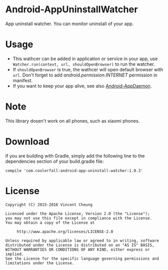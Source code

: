 Android-AppUninstallWatcher
===========================
App uninstall watcher. You can monitor uninstall of your app.

Usage
=====
* This wathcer can be added in application or service in your app, use `Watcher.run(context, url, shouldOpenBrowser)` to run the watcher.
* If `shouldOpenBrowser` is true, the wathcer will open default browser with `url`. Don't forget to add *android.permission.INTERNET* permission in manifest.
* If you want to keep your app alive, see also [Android-AppDaemon][1].

Note
====
This library dosen't work on all phones, such as xiaomi phones.

Download
========
If you are building with Gradle, simply add the following line to the dependencies section of your build.gradle file:

    compile 'com.coolerfall:android-app-uninstall-watcher:1.0.3'

License
=======

    Copyright (C) 2015-2016 Vincent Cheung

    Licensed under the Apache License, Version 2.0 (the "License");
    you may not use this file except in compliance with the License.
    You may obtain a copy of the License at

         http://www.apache.org/licenses/LICENSE-2.0

    Unless required by applicable law or agreed to in writing, software
    distributed under the License is distributed on an "AS IS" BASIS,
    WITHOUT WARRANTIES OR CONDITIONS OF ANY KIND, either express or implied.
    See the License for the specific language governing permissions and
    limitations under the License.

[1]: https://github.com/Coolerfall/Android-AppDaemon